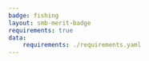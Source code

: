 ```yaml
---
badge: fishing
layout: smb-merit-badge
requirements: true
data:
    requirements: ./requirements.yaml
---
```

